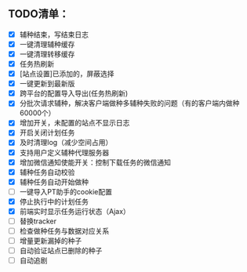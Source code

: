 ## TODO清单：

- [x] 辅种结束，写结束日志
- [x] 一键清理辅种缓存
- [x] 一键清理转移缓存
- [x] 任务热刷新
- [x] [站点设置]已添加的，屏蔽选择
- [x] 一键更新到最新版
- [x] 跨平台的配置导入导出(任务热刷新)
- [x] 分批次请求辅种，解决客户端做种多辅种失败的问题（有的客户端内做种60000个）
- [x] 增加开关，未配置的站点不显示日志
- [x] 开启关闭计划任务
- [x] 及时清理log（减少空间占用）
- [x] 支持用户定义辅种代理服务器
- [x] 增加微信通知使能开关：控制下载任务的微信通知
- [x] 辅种任务自动校验
- [x] 辅种任务自动开始做种
- [ ] 一键导入PT助手的cookie配置
- [x] 停止执行中的计划任务
- [x] 前端实时显示任务运行状态（Ajax）
- [ ] 替换tracker
- [ ] 检查做种任务与数据对应关系
- [ ] 增量更新漏掉的种子 
- [ ] 自动验证站点已删除的种子
- [ ] 自动追剧